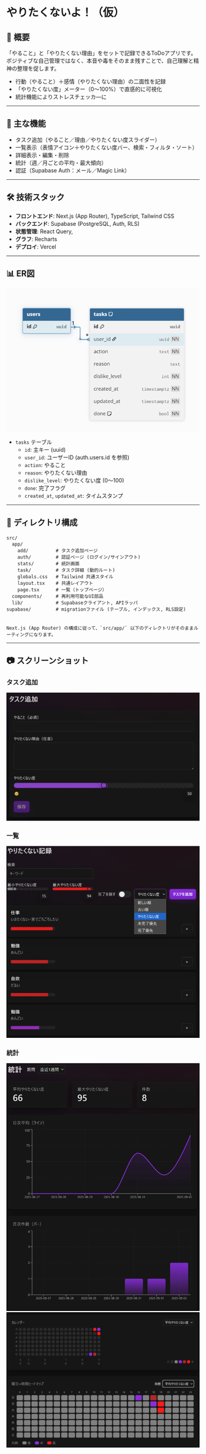 # やりたくないよ！（仮）

## 📖 概要
「やること」と「やりたくない理由」をセットで記録できるToDoアプリです。  
ポジティブな自己管理ではなく、本音や毒をそのまま残すことで、自己理解と精神の整理を促します。  

- 行動（やること）＋感情（やりたくない理由）の二面性を記録
- 「やりたくない度」メーター（0〜100%）で直感的に可視化
- 統計機能によりストレスチェッカ―に

---

## 🎯 主な機能
- タスク追加（やること／理由／やりたくない度スライダー）
- 一覧表示（表情アイコン＋やりたくない度バー、検索・フィルタ・ソート）
- 詳細表示・編集・削除
- 統計（週／月ごとの平均・最大傾向）
- 認証（Supabase Auth：メール／Magic Link）

---

## 🛠 技術スタック
- **フロントエンド**: Next.js (App Router), TypeScript, Tailwind CSS  
- **バックエンド**: Supabase (PostgreSQL, Auth, RLS)  
- **状態管理**: React Query,
- **グラフ**: Recharts  
- **デプロイ**: Vercel  


---

## 📊 ER図
![ERD](docs/screenshots/やりたくないよ！ER.png)

- `tasks` テーブル  
  - `id`: 主キー (uuid)  
  - `user_id`: ユーザーID (auth.users.id を参照)  
  - `action`: やること  
  - `reason`: やりたくない理由  
  - `dislike_level`: やりたくない度 (0〜100)  
  - `done`: 完了フラグ  
  - `created_at`, `updated_at`: タイムスタンプ


---

## 📂 ディレクトリ構成

```plaintext
src/
  app/
    add/          # タスク追加ページ
    auth/         # 認証ページ (ログイン/サインアウト)
    stats/        # 統計画面
    task/         # タスク詳細 (動的ルート)
    globals.css   # Tailwind 共通スタイル
    layout.tsx    # 共通レイアウト
    page.tsx      # 一覧（トップページ）
  components/     # 再利用可能なUI部品
  lib/            # Supabaseクライアント, APIラッパ
supabase/         # migrationファイル (テーブル, インデックス, RLS設定)


Next.js (App Router) の構成に従って、`src/app/` 以下のディレクトリがそのままルーティングになります。
```

---

## 📷 スクリーンショット

### タスク追加
![Add Task](docs/screenshots/やりたくないよ！追加.png)

### 一覧
![Task List](docs/screenshots/やりたくないよ！ソート.png)

### 統計
![Stats](docs/screenshots/やりたくないよ！統計.png)
![Stats2](docs/screenshots/やりたくないよ！統計（カレンダー）.png)